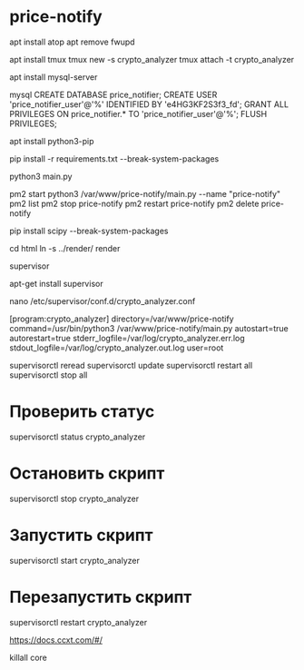 # price-notify

apt install atop
apt remove fwupd

apt install tmux
tmux new -s crypto_analyzer
tmux attach -t crypto_analyzer

apt install mysql-server

mysql
CREATE DATABASE price_notifier;
CREATE USER 'price_notifier_user'@'%' IDENTIFIED BY 'e4HG3KF2S3f3_fd';
GRANT ALL PRIVILEGES ON price_notifier.* TO 'price_notifier_user'@'%';
FLUSH PRIVILEGES;

apt install python3-pip

pip install -r requirements.txt --break-system-packages

python3 main.py


pm2 start python3 /var/www/price-notify/main.py --name "price-notify"
pm2 list
pm2 stop price-notify
pm2 restart price-notify
pm2 delete price-notify

pip install scipy --break-system-packages

cd html
ln -s ../render/ render

supervisor


apt-get install supervisor

nano /etc/supervisor/conf.d/crypto_analyzer.conf

[program:crypto_analyzer]
directory=/var/www/price-notify
command=/usr/bin/python3 /var/www/price-notify/main.py
autostart=true
autorestart=true
stderr_logfile=/var/log/crypto_analyzer.err.log
stdout_logfile=/var/log/crypto_analyzer.out.log
user=root


supervisorctl reread
supervisorctl update
supervisorctl restart all
supervisorctl stop all

# Проверить статус
supervisorctl status crypto_analyzer

# Остановить скрипт
supervisorctl stop crypto_analyzer

# Запустить скрипт
supervisorctl start crypto_analyzer

# Перезапустить скрипт
supervisorctl restart crypto_analyzer


https://docs.ccxt.com/#/



killall core

